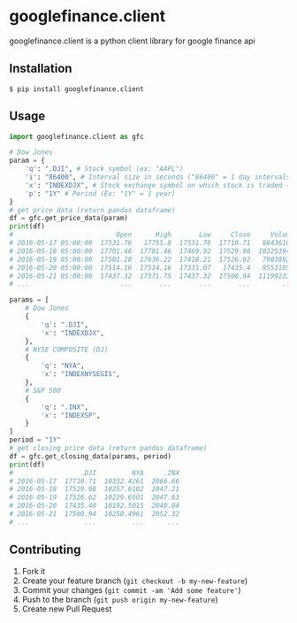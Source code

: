 # googlefinance.client

googlefinance.client is a python client library for google finance api

## Installation

    $ pip install googlefinance.client

## Usage

```python
import googlefinance.client as gfc

# Dow Jones
param = {
	'q': ".DJI", # Stock symbol (ex: "AAPL")
	'i': "86400", # Interval size in seconds ("86400" = 1 day intervals)
	'x': "INDEXDJX", # Stock exchange symbol on which stock is traded (ex: "NASD")
	'p': "1Y" # Period (Ex: "1Y" = 1 year)
}
# get price data (return pandas dataframe)
df = gfc.get_price_data(param)
print(df)
#                          Open      High       Low     Close     Volume
# 2016-05-17 05:00:00  17531.76   17755.8  17531.76  17710.71   88436105
# 2016-05-18 05:00:00  17701.46  17701.46  17469.92  17529.98  103253947
# 2016-05-19 05:00:00  17501.28  17636.22  17418.21  17526.62   79038923
# 2016-05-20 05:00:00  17514.16  17514.16  17331.07   17435.4   95531058
# 2016-05-21 05:00:00  17437.32  17571.75  17437.32  17500.94  111992332
# ...                       ...       ...       ...       ...        ...

params = [
	# Dow Jones
	{
		'q': ".DJI",
		'x': "INDEXDJX",
	},
	# NYSE COMPOSITE (DJ)
	{
		'q': "NYA",
		'x': "INDEXNYSEGIS",
	},
	# S&P 500
	{
		'q': ".INX",
		'x': "INDEXSP",
	}
]
period = "1Y"
# get closing price data (return pandas dataframe)
df = gfc.get_closing_data(params, period)
print(df)
#                 .DJI         NYA     .INX
# 2016-05-17  17710.71  10332.4261  2066.66
# 2016-05-18  17529.98  10257.6102  2047.21
# 2016-05-19  17526.62  10239.6501  2047.63
# 2016-05-20  17435.40  10192.5015  2040.04
# 2016-05-21  17500.94  10250.4961  2052.32
# ...              ...         ...      ...
```

## Contributing

1. Fork it
2. Create your feature branch (`git checkout -b my-new-feature`)
3. Commit your changes (`git commit -am 'Add some feature'`)
4. Push to the branch (`git push origin my-new-feature`)
5. Create new Pull Request